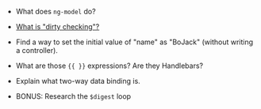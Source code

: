 * What does `ng-model` do?


* [What is "dirty checking"?](http://stackoverflow.com/questions/24698620/dirty-checking-on-angular)


* Find a way to set the initial value of "name" as "BoJack" (without writing a controller).


* What are those `{{ }}` expressions? Are they Handlebars?


* Explain what two-way data binding is.


* BONUS: Research the `$digest` loop
